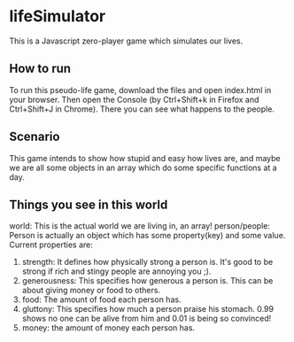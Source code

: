 # lifeSimulator
This is a Javascript zero-player game which simulates our lives.

## How to run
To run this pseudo-life game, download the files and open index.html in your browser. Then open the Console (by Ctrl+Shift+k in Firefox and Ctrl+Shift+J in Chrome). There you can see what happens to the people.

## Scenario
This game intends to show how stupid and easy how lives are, and maybe we are all some objects in an array which do some specific functions at a day.

## Things you see in this world
world: This is the actual world we are living in, an array!
person/people: Person is actually an object which has some property(key) and some value.
Current properties are:
1) strength: It defines how physically strong a person is. It's good to be strong if rich and stingy people are annoying you ;).
2) generousness: This specifies how generous a person is. This can be about giving money or food to others.
3) food: The amount of food each person has.
4) gluttony: This specifies how much a person praise his stomach. 0.99 shows no one can be alive from him and 0.01 is being so convinced!
5) money: the amount of money each person has.
